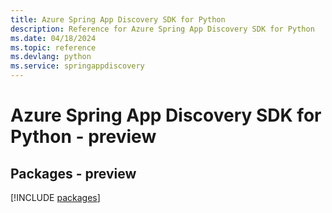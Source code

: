 ```yaml
---
title: Azure Spring App Discovery SDK for Python
description: Reference for Azure Spring App Discovery SDK for Python
ms.date: 04/18/2024
ms.topic: reference
ms.devlang: python
ms.service: springappdiscovery
---
```

# Azure Spring App Discovery SDK for Python - preview
## Packages - preview
[!INCLUDE [packages](spring-app-discovery-index.md)]